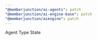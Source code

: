 ```yaml
---
"@memberjunction/ai-agents": patch
"@memberjunction/ai-engine-base": patch
"@memberjunction/aiengine": patch
---
```


Agent Type State
